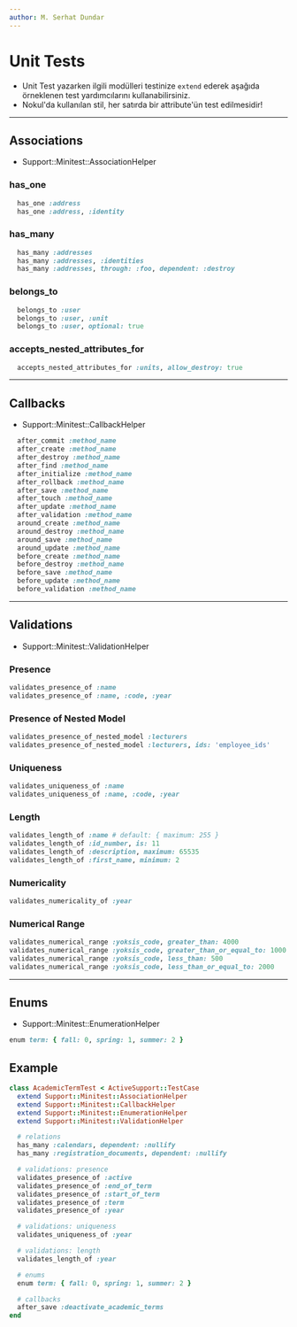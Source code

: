 ```yaml
---
author: M. Serhat Dundar
---
```


# Unit Tests

- Unit Test yazarken ilgili modülleri testinize `extend` ederek aşağıda örneklenen test yardımcılarını kullanabilirsiniz.
- Nokul'da kullanılan stil, her satırda bir attribute'ün test edilmesidir!

--------------------------------------------------

## Associations

- Support::Minitest::AssociationHelper

### has_one

```ruby
  has_one :address
  has_one :address, :identity
```

### has_many

```ruby
  has_many :addresses
  has_many :addresses, :identities
  has_many :addresses, through: :foo, dependent: :destroy
```

### belongs_to

```ruby
  belongs_to :user
  belongs_to :user, :unit
  belongs_to :user, optional: true
```

### accepts_nested_attributes_for

```ruby
  accepts_nested_attributes_for :units, allow_destroy: true
```

--------------------------------------------------

## Callbacks

- Support::Minitest::CallbackHelper

```ruby
  after_commit :method_name
  after_create :method_name
  after_destroy :method_name
  after_find :method_name
  after_initialize :method_name
  after_rollback :method_name
  after_save :method_name
  after_touch :method_name
  after_update :method_name
  after_validation :method_name
  around_create :method_name
  around_destroy :method_name
  around_save :method_name
  around_update :method_name
  before_create :method_name
  before_destroy :method_name
  before_save :method_name
  before_update :method_name
  before_validation :method_name
```

--------------------------------------------------

## Validations

- Support::Minitest::ValidationHelper

### Presence

```ruby
validates_presence_of :name
validates_presence_of :name, :code, :year
```

### Presence of Nested Model

```ruby
validates_presence_of_nested_model :lecturers
validates_presence_of_nested_model :lecturers, ids: 'employee_ids'
```

### Uniqueness

```ruby
validates_uniqueness_of :name
validates_uniqueness_of :name, :code, :year
```

### Length

```ruby
validates_length_of :name # default: { maximum: 255 }
validates_length_of :id_number, is: 11
validates_length_of :description, maximum: 65535
validates_length_of :first_name, minimum: 2
```

### Numericality

```ruby
validates_numericality_of :year
```

### Numerical Range

```ruby
validates_numerical_range :yoksis_code, greater_than: 4000
validates_numerical_range :yoksis_code, greater_than_or_equal_to: 1000
validates_numerical_range :yoksis_code, less_than: 500
validates_numerical_range :yoksis_code, less_than_or_equal_to: 2000

```

--------------------------------------------------

## Enums

- Support::Minitest::EnumerationHelper

```ruby
enum term: { fall: 0, spring: 1, summer: 2 }
```

## Example

```ruby
class AcademicTermTest < ActiveSupport::TestCase
  extend Support::Minitest::AssociationHelper
  extend Support::Minitest::CallbackHelper
  extend Support::Minitest::EnumerationHelper
  extend Support::Minitest::ValidationHelper

  # relations
  has_many :calendars, dependent: :nullify
  has_many :registration_documents, dependent: :nullify

  # validations: presence
  validates_presence_of :active
  validates_presence_of :end_of_term
  validates_presence_of :start_of_term
  validates_presence_of :term
  validates_presence_of :year

  # validations: uniqueness
  validates_uniqueness_of :year

  # validations: length
  validates_length_of :year

  # enums
  enum term: { fall: 0, spring: 1, summer: 2 }

  # callbacks
  after_save :deactivate_academic_terms
end
```
